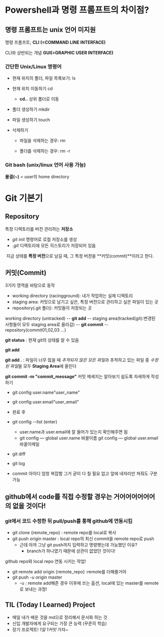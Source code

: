 # Powershell과 명령 프롬프트의 차이점?

## 명령 프롬프트는 unix 언어 미지원

명령 프롬프트; **CLI (=COMMAND LINE INTERFACE)**

CLI와 상반되는 개념 **GUI(=GRAPHIC USER INTERFACE)**

### 간단한 Unix/Linux 명령어

* 현재 위치의 폴더, 파일 목록보기: ls
* 현재 위치 이동하기 cd<path>
  * **cd..** 상위 폴더로 이동

* 폴더 생성하기 mkdir<name>

* 파일 생성하기 touch<name>

* 삭제하기 

  * 파일을 삭제하는 경우: rm<name>

  * 폴더를 삭제하는 경우: rm -r<name>

    

### Git bash (unix/linux 언어 사용 가능)

**물결(~)** = user의 home directory



# Git 기본기

## Repository

특정 디렉토리를 버전 관리하는 **저장소**

* *git init* 명령어로 로컬 저장소를 생성
* *.git* 디렉토리에 모든 히스토리가 저장되어 있음

​	지금 상태를 **특정 버전**으로 남길 때, 그 특정 버젼을 **커밋(commit)**이라고 한다.



## 커밋(Commit)

3가지 영역을 바탕으로 동작

- working directory (racingground): 내가 작업하는 실제 디렉토리
- staging area: 커밋으로 남기고 싶은, 특정 버전으로 관리하고 싶은 파일이 있는 곳
- repository(.git 폴더): 커밋들이 저장되는 곳

working directory (untracked) -- **git add** \-- staging area(tracked(git):변경된 사항들이 모두 staging area로 올라감) -- **git commit** \-- repository(commit01,02,03 ...)

**git status** : 현재 git의 상태를 알 수 있음

**git add**

**git add .** : 파일이 너무 많을 때 *추적되지 않은 모든 파일*과 추척하고 있는 파일 중 *수정된 파일*을 모두 **Staging Area**에 올린다

**git commit -m "commit_message"** 커밋 메세지는 알아보기 쉽도록 자세하게 작성하기

* git config user.name"user_name"
* git config user.email"user_email"
* 완료 후
* git config --list (enter)
  * user.name과 user.email에 잘 들어가 있는지 확인해주면 됨
  * git config — global user.name  바꿀이름
    git config — global user.email 바꿀이메일

* git diff
* git log
* commit 아이디 엄청 복잡함 그거 굳이 다 칠 필요 없고 앞에 네자리만 쳐줘도 구분 가능

## github에서 code를 직접 수정할 경우는 거어어어어어어의 없을 것이다!

### git에서 코드 수정한 뒤 pull/push를 통해 github에 연동시킴

* git clone {remote_repo} : remote repo를 local로 복사
* git push origin master : local repo의 최신 commit을 remote repo로 push
  * 근데 아까 그냥 git push까지 입력하고 명령햇는데 가능했던 이유?
    * branch가 하나였기 때문에 상관이 없었던 것이다!

github repo와 local repo 연동 시키는 작업!

- git remote add origin {remote_repo} :remote를 더해줄거야
- git push *-u* origin master
  * -u : remote add해준 경우 이후에 쓰는 옵션, local에 있는 master를 remote로 보내는 과정!

## TIL (Today I Learned) Project

* 매일 내가 배운 것을 md으로 정리해서 문서화 하는 것
* 신입 개발자에게 요구되는 가장 큰 능력 (꾸준히 학습)
* 장기 프로젝트! *1일 1커밋*  가쟈~

